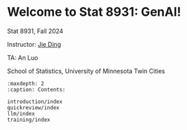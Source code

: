 # Welcome to Stat 8931: GenAI!

Stat 8931, Fall 2024

Instructor: [Jie Ding](https://jding.org)

TA: An Luo

School of Statistics, University of Minnesota Twin Cities


```{toctree}
:maxdepth: 2
:caption: Contents:

introduction/index
quickreview/index
llm/index
training/index
```
